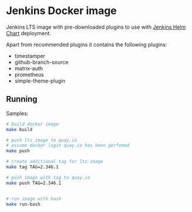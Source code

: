 # Jenkins Docker image

Jenkins LTS image with pre-downloaded plugins to use with [Jenkins Helm Chart](https://github.com/jenkinsci/helm-charts/blob/main/charts/jenkins/README.md#consider-using-a-custom-image) deployment.

Apart from recommended plugins it contains the following plugins:

* timestamper
* github-branch-source
* matrix-auth
* prometheus
* simple-theme-plugin

## Running

Samples:

```bash
# build docker image
make build

# push lts image to quay.io
# assume docker login quay.io has been perfomed
make push

# create additional tag for lts image
make tag TAG=2.346.1

# push image with tag to quay.io
make push TAG=2.346.1


# run image with bash
make run-bash
```
